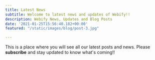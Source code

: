 ```yaml
---
title: Latest News
subtitle: Welcome to latest news and updates of Webify!!
description: Webify News, Updates and Blog Posts
date: '2021-01-25T15:56:40.182+00:00'
featured: "/static/images/blog/post-3.jpg"

---
```

This is a place where you will see all our latest posts and news. Please **subscribe** and stay updated to know what's coming!!